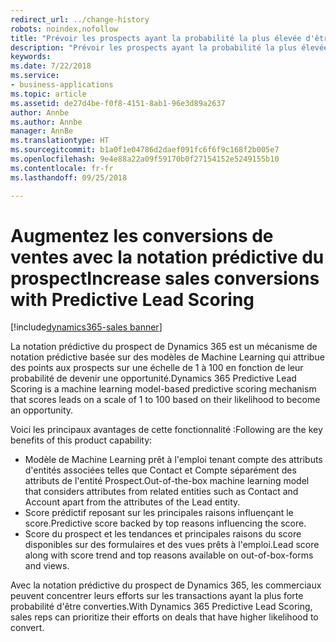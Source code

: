```yaml
---
redirect_url: ../change-history
robots: noindex,nofollow
title: "Prévoir les prospects ayant la probabilité la plus élevée d'être inclus dans les opportunités"
description: "Prévoir les prospects ayant la probabilité la plus élevée d'être inclus dans les opportunités"
keywords: 
ms.date: 7/22/2018
ms.service:
- business-applications
ms.topic: article
ms.assetid: de27d4be-f0f8-4151-8ab1-96e3d89a2637
author: Annbe
ms.author: Annbe
manager: AnnBe
ms.translationtype: HT
ms.sourcegitcommit: b1a0f1e04786d2daef091fc6f6f9c168f2b005e7
ms.openlocfilehash: 9e4e88a22a09f59170b0f27154152e5249155b10
ms.contentlocale: fr-fr
ms.lasthandoff: 09/25/2018

---
```


# <a name="increase-sales-conversions-with-predictive-lead-scoring"></a><span data-ttu-id="b7d95-103">Augmentez les conversions de ventes avec la notation prédictive du prospect</span><span class="sxs-lookup"><span data-stu-id="b7d95-103">Increase sales conversions with Predictive Lead Scoring</span></span>

[!include[dynamics365-sales banner](../includes/dynamics365-sales.md)]





<span data-ttu-id="b7d95-104">La notation prédictive du prospect de Dynamics 365 est un mécanisme de notation prédictive basée sur des modèles de Machine Learning qui attribue des points aux prospects sur une échelle de 1 à 100 en fonction de leur probabilité de devenir une opportunité.</span><span class="sxs-lookup"><span data-stu-id="b7d95-104">Dynamics 365 Predictive Lead Scoring is a machine learning model-based predictive scoring mechanism that scores leads on a scale of 1 to 100 based on their likelihood to become an opportunity.</span></span> 

<span data-ttu-id="b7d95-105">Voici les principaux avantages de cette fonctionnalité :</span><span class="sxs-lookup"><span data-stu-id="b7d95-105">Following are the key benefits of this product capability:</span></span> 

-  <span data-ttu-id="b7d95-106">Modèle de Machine Learning prêt à l'emploi tenant compte des attributs d'entités associées telles que Contact et Compte séparément des attributs de l'entité Prospect.</span><span class="sxs-lookup"><span data-stu-id="b7d95-106">Out-of-the-box machine learning model that considers attributes from related entities such as Contact and Account apart from the attributes of the Lead entity.</span></span> 
-  <span data-ttu-id="b7d95-107">Score prédictif reposant sur les principales raisons influençant le score.</span><span class="sxs-lookup"><span data-stu-id="b7d95-107">Predictive score backed by top reasons influencing the score.</span></span> 
-  <span data-ttu-id="b7d95-108">Score du prospect et les tendances et principales raisons du score disponibles sur des formulaires et des vues prêts à l'emploi.</span><span class="sxs-lookup"><span data-stu-id="b7d95-108">Lead score along with score trend and top reasons available on out-of-box-forms and views.</span></span> 

<span data-ttu-id="b7d95-109">Avec la notation prédictive du prospect de Dynamics 365, les commerciaux peuvent concentrer leurs efforts sur les transactions ayant la plus forte probabilité d'être converties.</span><span class="sxs-lookup"><span data-stu-id="b7d95-109">With Dynamics 365 Predictive Lead Scoring, sales reps can prioritize their efforts on deals that have higher likelihood to convert.</span></span> 

